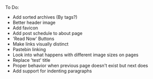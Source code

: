 To Do:

- Add sorted archives (By tags?)
- Better header image
- Add favicon
- Add post schedule to about page
- 'Read Now' Buttons
- Make links visually distinct
- Pastebin linking
- Look into what happens with different image sizes on pages
- Replace 'test' title
- Proper behavior when previous page doesn't exist but next does
- Add support for indenting paragraphs